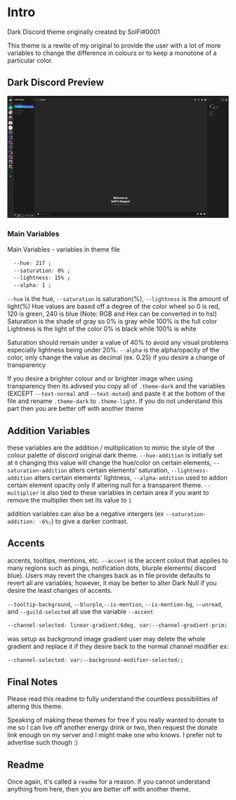 
# Intro
Dark Discord theme originally created by SolFi#0001

This theme is a rewite of my original to provide the user with a lot of more variables to change the difference in colours or to keep a monotone of a particular color.

## Dark Discord Preview
![Dark Discord](https://github.com/SkyeX9/Dark-Discord/blob/main/Screenshots/Discord_5JgBkb6tqg.png)

### Main Variables
Main Variables - variables in theme file
```css
  --hue: 217 ;
  --saturation: 0% ;
  --lightness: 15% ;
  --alpha: 1 ;
```
`--hue` is the hue, `--saturation` is saturation(%), `--lightness` is the amount of light(%)
  Hue values are based off a degree of the color wheel so 0 is red, 120 is green, 240 is blue (Note: RGB and Hex can be converted in to hsl)
  Saturation is the shade of gray so 0% is gray while 100% is the full color
  Lightness is the light of the color 0% is black while 100% is white
  
  Saturation should remain under a value of 40% to avoid any visual problems especially lightness being under 20%.
  `--alpha` is the alpha/opacity of the color, only change the value as decimal (ex. 0.25) if you desire a change of transparency

If you desire a brighter colour and or brighter image when using transparency then its adivsed you copy all of `.theme-dark` and the variables (EXCEPT `--text-normal` and `--text-muted`) and paste it at the bottom of the file and rename `.theme-dark` to `.theme-light`. If you do not understand this part then you are better off with another theme

## Addition Variables
these variables are the addition / multiplication to mimic the style of the colour palette of discord original dark theme.
`--hue-addition` is initially set at `0` changing this value will change the hue/color on certain elements, `--saturation-addition` alters certain elements' saturation, `--lightness-addition`  alters certain elements' lightness, `--alpha-addition` used to addon certain element opacity only if altering null for a transparent theme. `--multiplier` is also tied to these variables in certain area if you want to remove the multiplier then set its value to `1`

addition variables can also be a negative intergers (ex `--saturation-addition: -6%;`) to give a darker contrast.

## Accents
accents, tooltips, mentions, etc.
`--accent` is the accent colout that applies to many regions such as pings, notification dots, blurple elements( discord blue). Users may revert the changes back as in file provide defaults to revert all are variables; however, it may be better to alter Dark Null if you desire the least changes of accents.

`--tooltip-background`,  `--blurple`,`--is-mention`, `--is-mention-bg`, `--unread`, and `--guild-selected` all use the variable `--accent` 

```css
--channel-selected: linear-gradient(6deg, var(--channel-gradient-prim),  var(--channel-gradient-sec),  var(--channel-gradient-tri));
```
was setup as background image gradient user may delete the whole gradient and replace it if they desire back to the normal channel modifier ex: 
```css
--channel-selected: var(--background-modifier-selected);
```

## Final Notes
Please read this readme to fully understand the countless possibilities of altering this theme.

Speaking of making these themes for free if you really wanted to donate to me so I can live off another energy drink or two, then request the donate link enough on my server and I might make one who knows. I prefer not to advertise such though :)

## Readme
Once again, it's called a `readme` for a reason. If you cannot understand anything from here, then you are better off with another theme.
